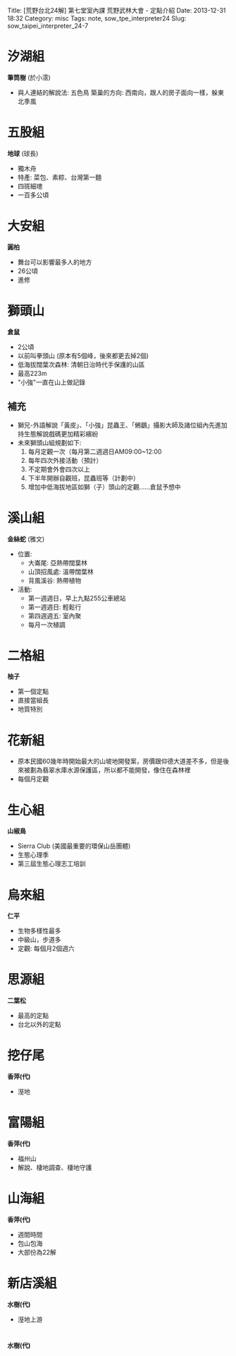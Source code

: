 Title: [荒野台北24解] 第七堂室內課 荒野武林大會 - 定點介紹
Date: 2013-12-31 18:32
Category: misc
Tags: note, sow_tpe_interpreter24
Slug: sow_taipei_interpreter_24-7



# 汐湖組

**筆筒樹** (於小澐)

* 與人連結的解說法:
  五色鳥 築巢的方向: 西南向，跟人的房子面向一樣，躲東北季風

# 五股組

**地球** (球長)

* 獨木舟
* 特產: 菜包、素粽、台灣第一麵
* 四斑細璁
* 一百多公頃

# 大安組

**圓柏**

* 舞台可以影響最多人的地方
* 26公頃
* 進修

# 獅頭山

**倉鼠**

* 2公頃
* 以前叫拳頭山 (原本有5個峰，後來都更去掉2個)
* 低海拔闊葉次森林: 清朝日治時代手保護的山區
* 最高223m
* "小強"一直在山上做記錄

## 補充

* 獅兄-外語解說「黃皮」、「小強」昆蟲王、「鵂鶹」攝影大師及諸位組內先進加持生態解說戲碼更加精彩繽紛
* 未來獅頭山組規劃如下:
    1. 每月定觀一次（每月第二週週日AM09:00~12:00
    2. 每年四次外接活動（預計）
    3. 不定期會外會四次以上
    4. 下半年開辦自觀班，昆蟲班等（計劃中）
    5. 增加中低海拔地區如獅（子）頭山的定觀......倉鼠予想中


# 溪山組

**金絲蛇** (雅文)

* 位置:
  * 大崙尾: 亞熱帶闊葉林
  * 山頂招風處: 溫帶闊葉林
  * 背風溪谷: 熱帶植物
* 活動:
  * 第一週週日，早上九點255公車總站
  * 第一週週日: 輕鬆行
  * 第四週週五: 室內聚
  * 每月一次植調

# 二格組

**柚子**

* 第一個定點
* 直接當組長
* 地質特別

# 花新組

* 原本民國60幾年時開始最大的山坡地開發案，房價跟仰德大道差不多，但是後來被劃為翡翠水庫水源保護區，所以都不能開發，像住在森林裡
* 每個月定觀

# 生心組

**山椒鳥**

* Sierra Club (美國最重要的環保山岳團體)
* 生態心理季
* 第三屆生態心理志工培訓

# 烏來組

**仁平**

* 生物多樣性最多
* 中級山，步道多
* 定觀: 每個月2個週六

# 思源組

**二葉松**

* 最高的定點
* 台北以外的定點

# 挖仔尾

**香萍(代)**

* 溼地

# 富陽組

**香萍(代)**

* 福州山
* 解說、棲地調查、棲地守護

# 山海組

**香萍(代)**

* 週間時間
* 包山包海
* 大部份為22解

# 新店溪組

**水樹(代)**

* 溼地上游

# 

**水樹(代)**
